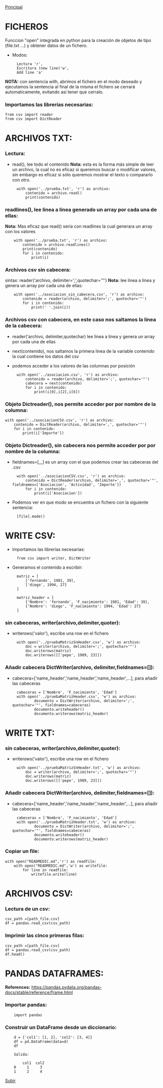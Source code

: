 <a name="top"></a>
[Principal](../README.md)<br/>

# FICHEROS
Funccion "open" integrada en python para la creación de objetos de tipo (file.txt ...) y obtener datos de un fichero.
- Modos:

		Lectura 'r', 
		Escritura (new line)'w', 
		Add line 'a'

**NOTA:** con sentencia with, abrimos el fichero en el modo deseado y ejecutamos la sentencia al final de la misma el fichero se cerrará automaticamente, evitando así tener que cerralo.

### Importamos las librerías necesarias:

    from csv import reader
    from csv import DictReader
    
# ARCHIVOS TXT: 
### Lectura:
- read(), lee todo el contenido
**Nota:** esta es la forma más simple de leer un archivo, la cual no es eficaz si queremos buscar o modificar valores, sin embargo es eficaz si sólo queremos mostrar el texto o compararlo con otro.

        with open('../prueba.txt', 'r') as archivo:
            contenido = archivo.read()
            print(contenido)

### readlines(), lee linea a linea generado un array por cada una de ellas:
**Nota:** Mas eficaz que read() sería con readlines la cual generara un array con los valores

        with open('../prueba.txt', 'r') as archivo:
            contenido = archivo.readlines()
            print(contenido)
            for i in contenido:
                print(i)

### Archivos csv sin cabecera:
sintax: reader('archivo, delimiter=';',quotechar='"') 
**Nota:** lee linea a linea y genera un array por cada una de ellas:

        with open('../asociacion_sin_cabecera.csv', 'r') as archivo:
            contenido = reader(archivo, delimiter=';', quotechar='"')
            for i in contenido:
                print(' '.join(i))

### Archivos csv con cabecera, en este caso nos saltamos la linea de la cabecera:
- reader('archivo, delimiter,quotechar) lee linea a linea y genera un array por cada una de ellas
- next(contenido), nos saltamos la primera linea de la variable contenido la cual contiene los datos del csv
- podemos acceder a los valores de las columnas por posición

        with open('../asociacion.csv', 'r') as archivo:
            contenido = reader(archivo, delimiter=';', quotechar='"')
            cabecera = next(contenido)
            for i in contenido:
                print(i[0],i[2],i[6])

### Objeto Dictreader(), nos permite acceder por por nombre de la columna:
    with open('../asociacionCSV.csv', 'r') as archivo:
        contenido = DictReader(archivo, delimiter=',', quotechar='"')
        for i in contenido:
            print(i['Importe'])

### Objeto Dictreader(), sin cabecera nos permite acceder por por nombre de la columna:
- fieldnames=[,,,] es un array con el que podemos crear las cabeceras del .csv

        with open('../asociacionCSV.csv', 'r') as archivo:
            contenido = DictReader(archivo, delimiter=',', quotechar='"', fieldnames=['Asociacion', 'Actividad', 'Importe'])
            for i in contenido:
                print(i['Asociacion'])


- Podemos ver en que modo se encuentra un fichero con la siguiente sentencia:
		
		[file].mode()

# WRITE CSV:
- Importamos las librerías necesarias:

		from csv import writer, DictWriter

- Generamos el contenido a escribir:
		
		matriz = [
			['fernando', 1981, 39],
			['diego', 1994, 27]
		]

		matriz_header = [
			{'Nombre': 'fernando', 'F_nacimiento': 1981, 'Edad': 39},
			{'Nombre': 'diego', 'F_nacimiento': 1994, 'Edad': 27}
		]

### sin cabeceras, writer(archivo,delimiter,quoter):
- writerows('valor'), escribe una row en el fichero

		with open('../pruebaMatrizSnHeader.csv', 'w') as archivo:
   			doc = writer(archivo, delimiter=';', quotechar='"')
  			doc.writerows(matriz)
 			doc.writerows([['pepe', 1989, 23]])

### Añadir cabecera DictWriter(archivo, delimiter,fieldnames=[]):
- cabecera=['name_header','name_header','name_header',...], para añadir las cabeceras

		cabeceras = ['Nombre', 'F_nacimiento', 'Edad']
		with open('../pruebaMatrizHeader.csv', 'w') as archivo:
    			documento = DictWriter(archivo, delimiter=';', quotechar='"', fieldnames=cabeceras)
    			documento.writeheader()
    			documento.writerows(matriz_header)

# WRITE TXT:
### sin cabeceras, writer(archivo,delimiter,quoter):
- writerows('valor'), escribe una row en el fichero

		with open('../pruebaMatrizSnHeader.txt', 'w') as archivo:
   			doc = writer(archivo, delimiter=';', quotechar='"')
  			doc.writerows(matriz)
 			doc.writerows([['pepe', 1989, 23]])

### Añadir cabecera DictWriter(archivo, delimiter,fieldnames=[]):
- cabecera=['name_header','name_header','name_header',...], para añadir las cabeceras

		cabeceras = ['Nombre', 'F_nacimiento', 'Edad']
		with open('../pruebaMatrizHeader.txt', 'w') as archivo:
    			documento = DictWriter(archivo, delimiter=';', quotechar='"', fieldnames=cabeceras)
    			documento.writeheader()
    			documento.writerows(matriz_header)

### Copiar un file:
	
	with open("READMEDIC.md",'r') as readfile:
		with open("READMEDIC.md",'w') as writefile:
			for line in readfile:
		   		writefile.write(line)

# ARCHIVOS CSV:
### Lectura de un csv:

	csv_path =[path_file.csv]
	df = pandas.read_csv(csv_path)

### Imprimir las cinco primeras filas:
		
	csv_path =[path_file.csv]
	df = pandas.read_csv(csv_path)
	df.head()
		
# PANDAS DATAFRAMES:
**References:** <https://pandas.pydata.org/pandas-docs/stable/reference/frame.html>
### Importar pandas:
	
		import pandas
	
### Construir un DataFrame desde un diccionario:
	
		d = {'col1': [1, 2], 'col2': [3, 4]}
		df = pd.DataFrame(data=d)
		df

		Salida:

		    col1  col2
		0     1     3
		1     2     4


[Subir](#top)
